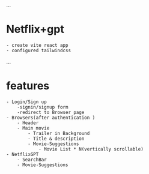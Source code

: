 ...
# Netflix+gpt
    - create vite react app
    - configured tailwindcss

...
# features
    - Login/Sign up
        -signin/signup form
        -redirect to Browser page
    - Browsers(after authentication )
        - Header
        - Main movie
            - Trailer in Background
            - Title & description
            - Movie-Suggestions
                - Movie List * N(vertically scrollable)
    - NetflixGPT
        - SearchBar
        - Movie-Suggestions
             
